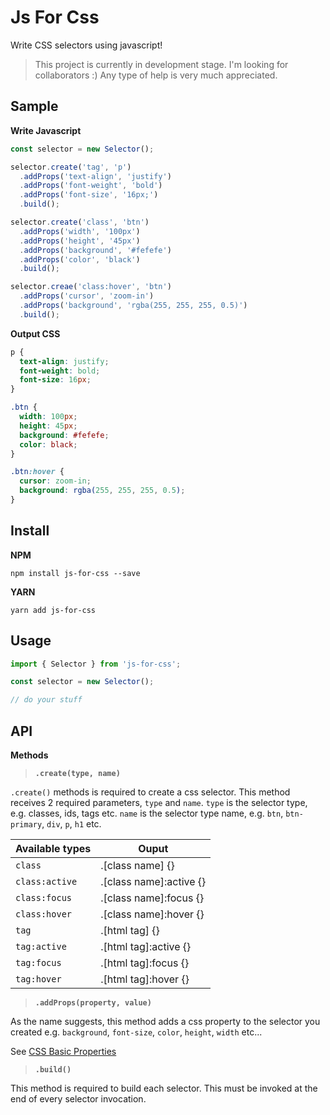 # Js For Css

Write CSS selectors using javascript!

> This project is currently in development stage. I'm looking for collaborators :) Any type of help is very much appreciated. 

## Sample

**Write Javascript**

```javascript
const selector = new Selector();

selector.create('tag', 'p')
  .addProps('text-align', 'justify')
  .addProps('font-weight', 'bold')
  .addProps('font-size', '16px;')
  .build();

selector.create('class', 'btn')
  .addProps('width', '100px')
  .addProps('height', '45px')
  .addProps('background', '#fefefe')
  .addProps('color', 'black')
  .build();

selector.creae('class:hover', 'btn')
  .addProps('cursor', 'zoom-in')
  .addProps('background', 'rgba(255, 255, 255, 0.5)')
  .build();

```

**Output CSS**

```css
p {
  text-align: justify;
  font-weight: bold;
  font-size: 16px;
}

.btn {
  width: 100px;
  height: 45px;
  background: #fefefe;
  color: black;
}

.btn:hover {
  cursor: zoom-in;
  background: rgba(255, 255, 255, 0.5);
}
```

## Install 

**NPM**

```
npm install js-for-css --save
```

**YARN**

```
yarn add js-for-css
```

## Usage

```javascript
import { Selector } from 'js-for-css';

const selector = new Selector();

// do your stuff

```

## API

**Methods**

> **`.create(type, name)`**

`.create()` methods is required to create a css selector. This method receives 2 required parameters, `type` and `name`. `type` is the selector type, e.g. classes, ids, tags etc. `name` is the selector type name, e.g. `btn`, `btn-primary`, `div`, `p`, `h1` etc.

| **Available types** | **Ouput** |
| ------------------- | --------- | 
| `class` | .[class name] {} |
| `class:active` | .[class name]:active {} |
| `class:focus` | .[class name]:focus {} |
| `class:hover` | .[class name]:hover {} |
| `tag` | .[html tag] {} |
| `tag:active` | .[html tag]:active {} |
| `tag:focus` | .[html tag]:focus {} |
| `tag:hover` | .[html tag]:hover {} |

> **`.addProps(property, value)`**

As the name suggests, this method adds a css property to the selector you created e.g. `background`, `font-size`, `color`, `height`, `width` etc...

See [CSS Basic Properties](http://web.simmons.edu/~grabiner/comm244/weekthree/css-basic-properties.html)

> **`.build()`**

This method is required to build each selector. This must be invoked at the end of every selector invocation.